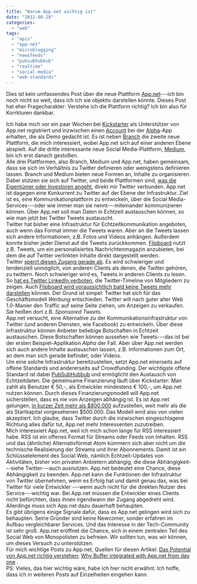 ```yaml
---
title: "Warum App.net wichtig ist"
date: "2012-08-28"
categories: 
  - "web"
tags: 
  - "apis"
  - "app-net"
  - "microblogging"
  - "newsfeeds"
  - "pubsubhubbub"
  - "realtime"
  - "social-media"
  - "web-standards"
---
```


Dies ist kein umfassendes Post über die neue Plattform [App.net](http://app.net/ "Are you looking for the new App.net")\---ich bin noch nicht so weit, dass ich ich sie objektiv darstellen könnte. Dieses Post hat eher Fragecharakter: Verstehe ich die Plattform richtig? Ich bin also für Korrkturen dankbar.  
  
Ich habe mich vor ein paar Wochen bei [Kickstarter](http://www.kickstarter.com/ "Kickstarter") als Unterstützer von App.net registriert und inzwischen einen [Account](https://alpha.app.net/heinz "heinz on App.net") bei der [Alpha](https://alpha.app.net/global/ "Global Feed - App.net")\-App erhalten, die als Demo gedacht ist. Es ist neben [Branch](http://branch.com/featured "Featured Conversations Branch") die zweite neue Plattform, die mich interessiert, wobei App.net sich auf einer anderen Ebene abspielt. Auf die dritte interessante neue Social Media-Plattform, [Medium](https://medium.com/ "Medium"), bin ich erst danach gestoßen.  
Alle drei Plattformen, also Branch, Medium und App.net, haben gemeinsam, dass sie sich im Verhältnis zu Twitter definieren oder wenigstens definieren lassen. Branch und Medium bieten neue Formen an, Inhalte zu organisieren. Dabei stützen sie sich auf Twitter, und beide Plattformen sind, [was die Eigentümer oder Investoren angeht](https://medium.com/c/2a65aec3167b "The Obvious Collection: Medium"), direkt mir Twitter verbunden. App.net ist dagegen eine Konkurrent zu Twitter auf der Ebene der Infrastruktur. Ziel ist es, eine Kommunikationplattform zu entwickeln, über die Social Media-Services---oder wie immer man sie nennt---miteinander kommunizieren können. Über App.net soll man Daten in Echtzeit austauschen können, so wie man jetzt bei Twitter Tweets austauscht.  
Twitter hat bisher eine Infrastruktur für Echtzeitkommunikation angeboten, auch wenn das Format immer die Tweets waren. Aber an die Tweets lassen sich andere Informationen, z.B. Fotos und Videos anhängen. Außerdem konnte bisher jeder Dienst auf die Tweets zurückkommen. [Flipboard](http://flipboard.com/ "Flipboard Your Social Magazine") nutzt z.B. Tweets, um ein personalisiertes Nachrichtenmagazin anzubieten, bei dem die auf Twitter verlinkten Inhalte direkt dargestellt werden.  
Twitter [sperrt diesen Zugang gerade ab](http://gigaom.com/2012/08/23/two-moves-that-tell-you-everything-you-need-to-know-about-twitters-future/ "Two moves..."). Es wird schwieriger und tendenziell unmöglich, von anderen Clients als denen, die Twitter gehören, zu twittern. Noch schwieriger wird es, Tweets in anderen Clients zu lesen. So [hat es Twitter LinkedIn verboten](http://blog.linkedin.com/2012/06/29/sharing-on-linkedin-twitter/ "LinkedIn Blog ﾻ Sharing Professional Content on LinkedIn and Twitter"), die Twitter-Timeline von Mitgliedern zu zeigen. Auch [Flipboard wird voraussichtlich bald keine Tweets mehr darstellen](http://betabeat.com/2012/08/flipboard-ceo-mike-mccue-exits-twitters-board-just-twitter-begins-to-lockout-developers/ "Flipboard CEO Mike McCue ...") können. Der Grund ist simpel: Twitter hat sich für das Geschäftsmodell _Werbung_ entschieden. Twitter will nach guter alter Web 1.0-Manier den Traffic auf seine Seite ziehen, um Anzeigen zu verkaufen. Sie heißen dort z.B. _Sponsored Tweets_.  
App.net versucht, eine Alternative zu der Kommunikationsinfrastruktur von Twitter (und anderen Diensten, wie Facebook) zu entwickeln. Über diese Infrastruktur können Anbieter beliebige Botschaften in Echtzeit austauschen. Diese Botschaften können aussehen wie Tweets---das ist bei der ersten Beispiel-Applikation _Alpha_ der Fall. Aber über App.net werden sich auch andere Inhalte austauschen lassen, z.B. Informationen zum Ort, an dem man sich gerade befindet, oder Videos.  
Um eine solche Infrastruktur bereitzustellen, setzt App.net einerseits auf offene Standards und andererseits auf Crowdfunding. Der wichtigste offene Standard ist dabei [PubSubHubbub](http://heinz.typepad.com/lostandfound/2009/08/pubsubhubbub-newsfeeds-in-echtzeit.html "PubsubHubbub: Newsfeeds in Echtzeit - Lost and Found") und ermöglicht den Austausch von Echtzeitdaten. Die gemeinsame Finanzierung läuft über Kickstarter: Man zahlt als Benutzer € 50,-, als Entwickler mindestens € 100,-, um App.net nutzen können. Durch dieses Finanzierungsmodell will App.net sicherstellen, dass es nie von Anzeigen abhängig ist. Es ist App.net gelungen, [in kurzer Zeit mehr als $800.000](http://thenextweb.com/insider/2012/08/14/twitter-alternative-app-net-closes-funding-period-raising-xxx/ "App.Net Closes Funding Period After Raising $803,000") aufzustellen, weit mehr als die als Startkapital vorgesehenen $500.000. Das Modell wird also von vielen akzeptiert. Ich glaube, dass Twitter durch die inzwischen eingeschlagene Richtung alles dafür tut, App.net mehr Interessenten zuzutreiben.  
Mich interessiert App.net, weil ich mich schon lange für RSS interessiert habe. RSS ist ein offenes Format für Streams oder Feeds von Inhalten. RSS und das (ähnliche) Alternativformat Atom kümmern sich aber nicht um die technische Realisierung der Streams und ihrer Abonnements. Damit ist ein Schlüsselelement des Social Web, nämlich Echtzeit-Updates von Aktivitäten, bisher von privaten Anbietern abhängig, die diese Abhängigkeit---siehe Twitter---auch ausnutzen. App.net bedeutet eine Chance, diese Abhängigkeit zu beenden. App.net kann die Funktionen der Infrastruktur von Twitter übernehmen, wenn es Erfolg hat und damit genau das, was bei Twitter für viele Entwickler ---wenn auch nicht für die direkten Nutzer des Service---wichtig war. Bei App.net müssen die Entwickler eines Clients nicht befürchten, dass ihnen irgendwann der Zugang abgedreht wird. Allerdings muss sich App.net dazu dauerhaft behaupten.  
Es gibt übrigens einige Signale dafür, dass es App.net gelingen wird sich zu behaupten. Seine Gründer sind keine Newcomer, sonder erfahren im Aufbau vergleichbarer Services. Und das Interesse in der Tech-Community ist sehr groß. App.net eröffnet die Chance, sich in einem zentralen Teil des Social Web von Monopolisten zu befreien. Wir sollten tun, was wir können, um dieses Versuch zu unterstützen.  
Für mich wichtige Posts zu App.net, Quellen für diesen Artikel: [Das Potential von App.net richtig verstehen](http://pixelsebi.posterous.com/das-potential-von-appnet-richtig-verstehen "Das Potential von App.net richtig verstehen - pixelsebi's repository"); [Why Buffer integrated with App.net from day one](http://blog.bufferapp.com/buffer-app-dot-net "Why Buffer integrated with App.net from day one | The Buffer blog: productivity, life hacks, writing, user experience, customer happiness and business.") .  
PS: Vieles, das hier wichtig wäre, habe ich hier nicht erwähnt. Ich hoffe, dass ich in weiteren Posts auf Einzelheiten eingehen kann.
